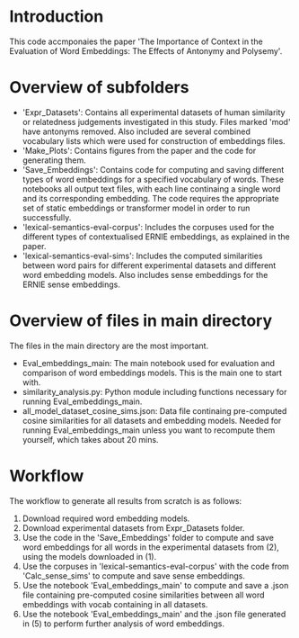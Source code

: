 # Introduction
This code accmponaies the paper 'The Importance of Context in the Evaluation of Word Embeddings: The Effects of Antonymy and Polysemy'.

# Overview of subfolders
- 'Expr_Datasets': Contains all experimental datasets of human similarity or relatedness judgements investigated in this study. 
Files marked 'mod' have antonyms removed. Also included are several combined vocabulary lists which were used for construction of embeddings files.
- 'Make_Plots': Contains figures from the paper and the code for generating them.
- 'Save_Embeddings': Contains code for computing and saving different types of word embeddings for a specified vocabulary of words. 
These notebooks all output text files, with each line continaing a single word and its corresponding embedding. The code requires the appropriate set of static embeddings or transformer model in order to run successfully.
- 'lexical-semantics-eval-corpus': Includes the corpuses used for the different types of contextualised ERNIE embeddings, as explained in the paper.
- 'lexical-semantics-eval-sims': Includes the computed similarities between word pairs for different experimental datasets and different word embedding models. Also includes sense embeddings for the ERNIE sense embeddings. 

# Overview of files in main directory
The files in the main directory are the most important.
- Eval_embeddings_main: The main notebook used for evaluation and comparison of word embeddings models. This is the main one to start with.
- similarity_analysis.py: Python module including functions necessary for running Eval_embeddings_main.
- all_model_dataset_cosine_sims.json: Data file continaing pre-computed cosine similarities for all datasets and embedding models. Needed for running Eval_embeddings_main unless you want to recompute them yourself, which takes about 20 mins.

# Workflow
The workflow to generate all results from scratch is as follows:
1. Download required word embedding models.
2. Download experimental datasets from Expr_Datasets folder.
3. Use the code in the 'Save_Embeddings' folder to compute and save word embeddings for all words in the experimental datasets from (2), using the models downloaded in (1).
4. Use the corpuses in 'lexical-semantics-eval-corpus' with the code from 'Calc_sense_sims' to compute and save sense embeddings.
5. Use the notebook 'Eval_embeddings_main' to compute and save a .json file containing pre-computed cosine similarities between all word embeddings with vocab containing in all datasets.
6. Use the notebook 'Eval_embeddings_main' and the .json file generated in (5) to perform further analysis of word embeddings.
